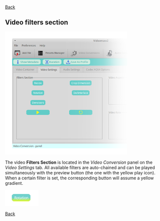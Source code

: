 [Back](../videomass2_use.md)

## Video filters section

![Image](../images/filters.png)

The video **Filters Section** is located in the _Video Conversion_ panel on the _Video Settings_ tab. 
All available filters are auto-chained and can be played simultaneously with the preview button 
(the one with the yellow play icon). When a certain filter is set, the corresponding button will assume 
a yellow gradient.

![Image](../images/button_rotation.png)

[Back](../videomass2_use.md)
